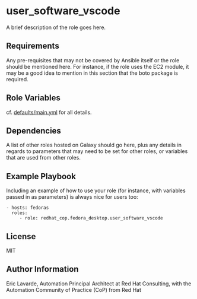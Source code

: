user\_software\_vscode
====================

A brief description of the role goes here.

Requirements
------------

Any pre-requisites that may not be covered by Ansible itself or the role should be mentioned here. For instance, if the role uses the EC2 module, it may be a good idea to mention in this section that the boto package is required.

Role Variables
--------------

cf. [defaults/main.yml](defaults/main.yml) for all details.

Dependencies
------------

A list of other roles hosted on Galaxy should go here, plus any details in regards to parameters that may need to be set for other roles, or variables that are used from other roles.

Example Playbook
----------------

Including an example of how to use your role (for instance, with variables passed in as parameters) is always nice for users too:

    - hosts: fedoras
      roles:
         - role: redhat_cop.fedora_desktop.user_software_vscode

License
-------

MIT

Author Information
------------------

Eric Lavarde, Automation Principal Architect at Red Hat Consulting,
with the Automation Community of Practice (CoP) from Red Hat
